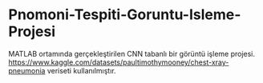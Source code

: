# Pnomoni-Tespiti-Goruntu-Isleme-Projesi
MATLAB ortamında gerçekleştirilen CNN tabanlı bir görüntü işleme projesi.
https://www.kaggle.com/datasets/paultimothymooney/chest-xray-pneumonia  veriseti kullanılmıştır.
